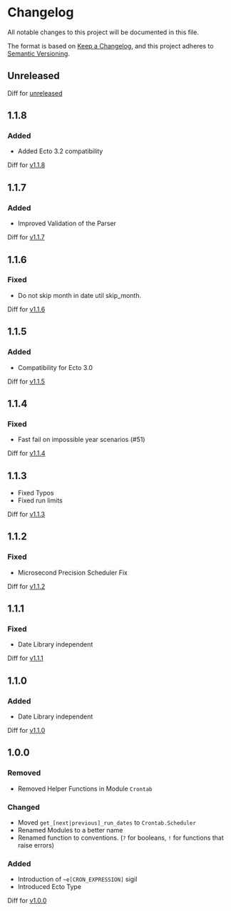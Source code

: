 # Changelog

All notable changes to this project will be documented in this file.

The format is based on [Keep a Changelog](https://keepachangelog.com/en/1.0.0/),
and this project adheres to [Semantic Versioning](https://semver.org/spec/v2.0.0.html).

<!-- Do not link the versions in the title since this is not compatible with ExDoc. -->

## Unreleased

Diff for [unreleased](https://github.com/jshmrtn/crontab/compare/v1.1.8...HEAD)

## 1.1.8

### Added

* Added Ecto 3.2 compatibility

Diff for [v1.1.8](https://github.com/jshmrtn/crontab/compare/v1.1.7...v1.1.8)

## 1.1.7

### Added

* Improved Validation of the Parser

Diff for [v1.1.7](https://github.com/jshmrtn/crontab/compare/v1.1.6...v1.1.7)

## 1.1.6

### Fixed

* Do not skip month in date util skip_month.

Diff for [v1.1.6](https://github.com/jshmrtn/crontab/compare/v1.1.5...v1.1.6)

## 1.1.5

### Added

* Compatibility for Ecto 3.0

Diff for [v1.1.5](https://github.com/jshmrtn/crontab/compare/v1.1.4...v1.1.5)

## 1.1.4

### Fixed

* Fast fail on impossible year scenarios (#51)

Diff for [v1.1.4](https://github.com/jshmrtn/crontab/compare/v1.1.3...v1.1.4)

## 1.1.3

* Fixed Typos
* Fixed run limits

Diff for [v1.1.3](https://github.com/jshmrtn/crontab/compare/v1.1.2...v1.1.3)

## 1.1.2

### Fixed

* Microsecond Precision Scheduler Fix

Diff for [v1.1.2](https://github.com/jshmrtn/crontab/compare/v1.1.1...v1.1.2)

## 1.1.1

### Fixed

* Date Library independent

Diff for [v1.1.1](https://github.com/jshmrtn/crontab/compare/v1.1.0...v1.1.1)

## 1.1.0

### Added

* Date Library independent

Diff for [v1.1.0](https://github.com/jshmrtn/crontab/compare/v1.0.0...v1.1.0)

## 1.0.0

### Removed

 * Removed Helper Functions in Module `Crontab`

### Changed
 * Moved `get_[next|previous]_run_dates` to `Crontab.Scheduler`
 * Renamed Modules to a better name
 * Renamed function to conventions. (`?` for booleans, `!` for functions that raise errors)

### Added
 * Introduction of `~e[CRON_EXPRESSION]` sigil
 * Introduced Ecto Type

Diff for [v1.0.0](https://github.com/jshmrtn/crontab/compare/v0.8.5...v1.0.0)
